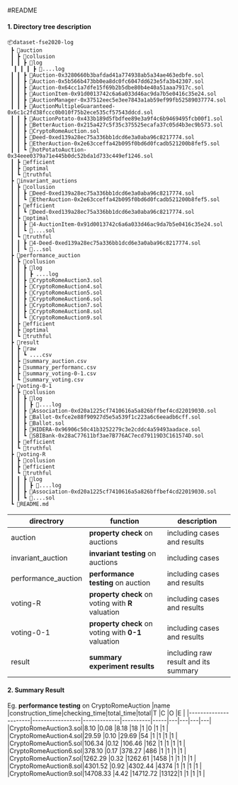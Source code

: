 
#README



#### 1. Directory tree description
```
📦dataset-fse2020-log
 ┣ 📂auction
 ┃ ┣ 📂collusion
 ┃ ┃ ┣ 📂log
  ┃ ┃ ┃ ┣ 📜....log
 ┃ ┃ ┣ 📜Auction-0x3280660b3bafdad41a774938ab5a34ae463edbfe.sol
 ┃ ┃ ┣ 📜Auction-0x5b566b473bb0ea8dc0fc6047dd623e5fa3b42307.sol
 ┃ ┃ ┣ 📜Auction-0x64cc1a7dfe15f69b2b5dbe80b4e40a51aaa7917c.sol
 ┃ ┃ ┣ 📜AuctionItem-0x91d0013742c6a6a033d46ac9da7b5e0416c35e24.sol
 ┃ ┃ ┣ 📜AuctionManager-0x37512eec5e3ee7843a1ab59ef99fb52589037774.sol
 ┃ ┃ ┣ 📜AuctionMultipleGuaranteed-0x6c1c2fd38fccc0b010f75b2ece535cf57543ddcd.sol
 ┃ ┃ ┣ 📜AuctionPotato-0x433b189d5fbdfee89e3a9f4c6b9469495fcb00f1.sol
 ┃ ┃ ┣ 📜BetterAuction-0x215a427c5f35c375525ecafa37c05d4b3ec9b573.sol
 ┃ ┃ ┣ 📜CryptoRomeAuction.sol
 ┃ ┃ ┣ 📜Deed-0xed139a28ec75a336bb1dcd6e3a0aba96c8217774.sol
 ┃ ┃ ┣ 📜EtherAuction-0x2e63cceffa42b095f0bd6d0fcadb521200b8fef5.sol
 ┃ ┃ ┗ 📜hotPotatoAuction-0x34eee0379a71e445b0dc52bda1d733c449ef1246.sol
 ┃ ┣ 📂efficient
 ┃ ┣ 📂optimal
 ┃ ┗ 📂truthful
 ┣ 📂invariant_auctions
 ┃ ┣ 📂collusion
 ┃ ┃ ┣ 📜Deed-0xed139a28ec75a336bb1dcd6e3a0aba96c8217774.sol
 ┃ ┃ ┗ 📜EtherAuction-0x2e63cceffa42b095f0bd6d0fcadb521200b8fef5.sol
 ┃ ┣ 📂efficient
 ┃ ┃ ┗ 📜Deed-0xed139a28ec75a336bb1dcd6e3a0aba96c8217774.sol
 ┃ ┣ 📂optimal
 ┃ ┃ ┣ 📜4-AuctionItem-0x91d0013742c6a6a033d46ac9da7b5e0416c35e24.sol
 ┃ ┃ ┗ 📜....sol
 ┃ ┗ 📂truthful
 ┃ ┃ ┣ 📜4-Deed-0xed139a28ec75a336bb1dcd6e3a0aba96c8217774.sol
 ┃ ┃ ┗ 📜...sol
 ┣ 📂performance_auction
 ┃ ┣ 📂collusion
 ┃ ┃ ┣ 📂log
 ┃ ┃ ┃ ┣ ....log
 ┃ ┃ ┣ 📜CryptoRomeAuction3.sol
 ┃ ┃ ┣ 📜CryptoRomeAuction4.sol
 ┃ ┃ ┣ 📜CryptoRomeAuction5.sol
 ┃ ┃ ┣ 📜CryptoRomeAuction6.sol
 ┃ ┃ ┣ 📜CryptoRomeAuction7.sol
 ┃ ┃ ┣ 📜CryptoRomeAuction8.sol
 ┃ ┃ ┗ 📜CryptoRomeAuction9.sol
 ┃ ┣ 📂efficient
 ┃ ┣ 📂optimal
 ┃ ┗ 📂truthful
 ┣ 📂result
 ┃ ┣ 📂raw
 ┃ ┃ ┗ ....csv
 ┃ ┣ 📜summary_auction.csv
 ┃ ┣ 📜summary_performanc.csv
 ┃ ┣ 📜summary_voting-0-1.csv
 ┃ ┗ 📜summary_voting.csv
 ┣ 📂voting-0-1
 ┃ ┣ 📂collusion
 ┃ ┃ ┣ 📂log
 ┃ ┃ ┃ ┣ 📜....log
 ┃ ┃ ┣ 📜Association-0xd20a1225cf7410616a5a826bffbef4cd22019030.sol
 ┃ ┃ ┣ 📜Ballot-0xfce2e88f90927d5e5a539f1c223a6c6eeadb6cff.sol
 ┃ ┃ ┣ 📜Ballot.sol
 ┃ ┃ ┣ 📜HIDERA-0x96906c50c41b3252279c3e2cddc4a59493aadace.sol
 ┃ ┃ ┗ 📜SBIBank-0x28aC77611bf3ae7B776AC7ecd79119D3C161574D.sol
 ┃ ┣ 📂efficient
 ┃ ┗ 📂truthful
 ┣ 📂voting-R
 ┃ ┣ 📂collusion
 ┃ ┣ 📂efficient
 ┃ ┗ 📂truthful
 ┃ ┃ ┣ 📂log
 ┃ ┃ ┃ ┣ 📜....log
 ┃ ┃ ┣ 📜Association-0xd20a1225cf7410616a5a826bffbef4cd22019030.sol
 ┃ ┃ ┗ 📜....sol
 ┗ 📜README.md
 ```

| directrory | function | description|
|---------|----------|-----------|
| auction |  __property check__ on auctions | including cases and results|
|invariant_auction|  __invariant testing__ on auctions| including cases|
|performance_auction| __performance testing__ on auction |  including cases and results|
|voting-R|  __property check__ on voting with __R__ valuation| including cases and results|
|voting-0-1| __property check__ on voting with __0-1__ valuation | including cases and results|
| result | __summary  experiment results__ | including raw result and its summary|


#### 2. Summary Result

Eg. __performance testing__ on CryptoRomeAuction
|name                  |construction_time|checking_time|total_time|total|T  |C  |O  |E  |
|----------------------|-----------------|-------------|----------|-----|---|---|---|---|
|CryptoRomeAuction3.sol|8.10             |0.08         |8.18      |18   |1  |0  |1  |1  |
|CryptoRomeAuction4.sol|29.59            |0.10         |29.69     |54   |1  |1  |1  |1  |
|CryptoRomeAuction5.sol|106.34           |0.12         |106.46    |162  |1  |1  |1  |1  |
|CryptoRomeAuction6.sol|378.10           |0.17         |378.27    |486  |1  |1  |1  |1  |
|CryptoRomeAuction7.sol|1262.29          |0.32         |1262.61   |1458 |1  |1  |1  |1  |
|CryptoRomeAuction8.sol|4301.52          |0.92         |4302.44   |4374 |1  |1  |1  |1  |
|CryptoRomeAuction9.sol|14708.33         |4.42         |14712.72  |13122|1  |1  |1  |1  |
